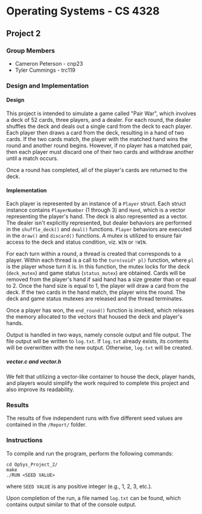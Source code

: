 # Operating Systems - CS 4328
## Project 2

### Group Members
- Cameron Peterson - cnp23
- Tyler Cummings - trc119

### Design and Implementation

#### Design

This project is intended to simulate a game called "Pair War", which involves a deck of 52 cards, three players, and a dealer. For each round, the dealer shuffles the deck and deals out a single card from the deck to each player. Each player then draws a card from the deck, resulting in a hand of two cards. If the two cards match, the player with the matched hand wins the round and another round begins. However, if no player has a matched pair, then each player must discard one of their two cards and withdraw another until a match occurs.

Once a round has completed, all of the player's cards are returned to the deck. 

#### Implementation

Each player is represented by an instance of a `Player` struct. Each struct instance contains `PlayerNumber` (1 through 3) and `Hand`, which is a vector representing the player's hand. The deck is also represented as a vector. The dealer isn't explicitly represented, but dealer behaviors are performed in the `shuffle_deck()` and `deal()` functions. `Player` behaviors are executed in the `draw()` and `discard()` functions. A mutex is utilized to ensure fair access to the deck and status condition, viz. `WIN` or `!WIN`.

For each turn within a round, a thread is created that corresponds to a player. Within each thread is a call to the `turn(void* pl)` function, where `pl` is the player whose turn it is. In this function, the mutex locks for the deck 
(`deck_mutex`) and game status (`status_mutex`) are obtained. Cards will be removed from the player's hand if said hand has a size greater than or equal to 2. Once the hand size is equal to 1, the player will draw a card from the deck. If the two cards in the hand match, the player wins the round. The deck and game status mutexes are released and the thread terminates.

Once a player has won, the `end_round()` function is invoked, which releases the memory allocated to the vectors that housed the deck and player's hands.

Output is handled in two ways, namely console output and file output. The file output will be written to `log.txt`. If `log.txt` already exists, its contents will be overwritten with the new output. Otherwise, `log.txt` will be created.

##### vector.c and vector.h
We felt that utilizing a vector-like container to house the deck, player hands, and players would simplify the work required to complete this project and also improve its readability. 

### Results

The results of five independent runs with five different seed values are contained in the `/Report/` folder.

### Instructions

To compile and run the program, perform the following commands:
  ```
  cd OpSys_Project_2/
  make
  ./RUN <SEED VALUE>
  ```
where `SEED VALUE` is any positive integer (e.g., 1, 2, 3, etc.).

Upon completion of the run, a file named `log.txt` can be found, which contains output similar to that of the console output. 


